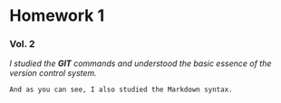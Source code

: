 # Homework 1
### Vol. 2
_I studied the **GIT** commands and understood the basic essence of the version control system._
```
And as you can see, I also studied the Markdown syntax.
```